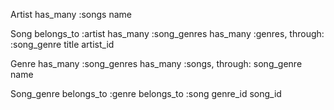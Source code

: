 Artist
has_many :songs
name

Song
belongs_to :artist
has_many :song_genres
has_many :genres, through: :song_genre
title
artist_id

Genre
has_many :song_genres
has_many :songs, through: song_genre
name

Song_genre
belongs_to :genre
belongs_to :song
genre_id
song_id